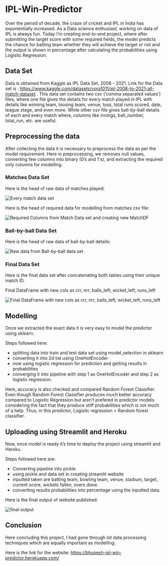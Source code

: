 # IPL-Win-Predictor
Over the period of decade, the craze of cricket and IPL in India has exponentially increased. As a Data science enthusiast, working on data of IPL is always fun.
Today I’m creating end-to-end project, where after submitting the target score with some required fields, the model predicts the chance for batting team whether they will achieve the target or not and the output is shown in percentage after calculating the probabilities using Logistic Regression.

## Data Set

Data is obtained from Kaggle as IPL Data Set, 2008 - 2021. Link for the Data set is : https://www.kaggle.com/datasets/vora1011/ipl-2008-to-2021-all-match-dataset .
This data set contains two csv (‘comma separated values’) files, where one file gives the details for every match played in IPL with details like winning team, loosing team, venue, toss, total runs scored, date, league stage, and even more. While other csv file gives ball-by-ball details of each and every match where, columns like innings, ball_number, total_run, etc. are useful.

## Preprocessing the data
After collecting the data it is necessary to preprocess the data as per the model requirement. Here in preprocessing, we removes null values, converting few columns into binary (0’s and 1's), and extracting the required only columns for modelling.

### Matches Data Set

Here is the head of raw data of matches played:

![Every match data set](https://miro.medium.com/max/1400/1*yKyuQMBGJJCE0xWeaGyWOQ.jpeg)

Here is the head of required data for modelling from matches csv file:

![Required Columns from Match Data set and creating new MatchDF](https://miro.medium.com/max/1400/1*tuSkRNDAKdfGf1QeDYQzNQ.jpeg)

### Ball-by-ball Data Set
Here is the head of raw data of ball-by-ball details:

![Raw data from Ball-by-ball data set](https://miro.medium.com/max/1400/1*V7kJkGW94jOHGydhIvw30A.jpeg)


### Final Data Set
Here is the final data set after concatenating both tables using their unique match ID.

Final DataFrame with new cols as crr, nrr, balls_left, wicket_left, runs_left

![Final DataFrame with new cols as crr, nrr, balls_left, wicket_left, runs_left](https://miro.medium.com/max/1400/1*1EsliaQiPXDoCiH3mhvOyQ.jpeg)

## Modelling

Once we extracted the exact data it is very easy to model the predictor using sklearn.

Steps followed here:
* splitting data into train and test data set using model_selection in sklearn
* converting it into 2d list using OneHotEncoder
* now using logistic regression for prediction and getting results in probabilities
* converging it into pipeline with step 1 as OneHotEncoder and step 2 as logistic regression.

Here, accuracy is also checked and compared Random Forest Classifier. Even though Random Forest Classifier produces much better accuracy compared to Logistic Regression but aren’t prefered in predictor models considering the fact that they produce stiff probabilities which is not much of a help. Thus, in this predictor, Logistic regression > Random forest classifier.

## Uploading using Streamlit and Heroku

Now, once model is ready it’s time to deploy the project using streamlit and Heroku.

Steps followed here are:
* Converting pipeline into pickle.
* using pickle and data set in creating streamlit website
* inputted taken are batting team, bowling team, venue, stadium, target, current score, wickets fallen, overs done.
* converting results probabilities into percentage using the inputted data.

Here is the final output of website published:

![final output]()

## Conclusion
Here concluding this project, I had gone through lot data processing techniques which are equally important as modelling.

Here is the link for the website: https://bhupesh-ipl-win-predictor.herokuapp.com/
